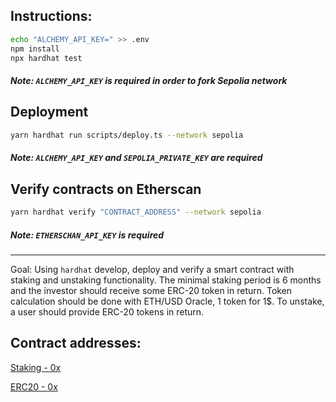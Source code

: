 ## Instructions:
```bash
echo "ALCHEMY_API_KEY=" >> .env
npm install
npx hardhat test
```
##### Note: `ALCHEMY_API_KEY` is required in order to fork Sepolia network

## Deployment
```bash
yarn hardhat run scripts/deploy.ts --network sepolia 
```
##### Note: `ALCHEMY_API_KEY` and `SEPOLIA_PRIVATE_KEY` are required

## Verify contracts on Etherscan
```bash
yarn hardhat verify "CONTRACT_ADDRESS" --network sepolia
```
##### Note: `ETHERSCHAN_API_KEY` is required
____
Goal: Using `hardhat` develop, deploy and verify a smart contract with staking and unstaking functionality.
The minimal staking period is 6 months and the investor should receive some ERC-20 token in return.
Token calculation should be done with ETH/USD Oracle, 1 token for 1$.
To unstake, a user should provide ERC-20 tokens in return.

## Contract addresses:
[Staking - 0x](https://sepolia.etherscan.io/address/)

[ERC20 - 0x](https://sepolia.etherscan.io/address/)

